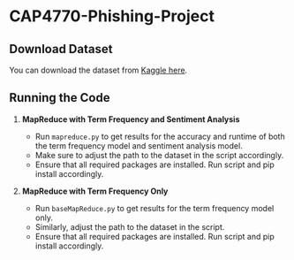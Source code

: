 # CAP4770-Phishing-Project

## Download Dataset
You can download the dataset from [Kaggle here](https://www.kaggle.com/datasets/naserabdullahalam/phishing-email-dataset/data).

## Running the Code

1. **MapReduce with Term Frequency and Sentiment Analysis**
   - Run `mapreduce.py` to get results for the accuracy and runtime of both the term frequency model and sentiment analysis model.
   - Make sure to adjust the path to the dataset in the script accordingly.
   - Ensure that all required packages are installed. Run script and pip install accordingly.

2. **MapReduce with Term Frequency Only**
   - Run `baseMapReduce.py` to get results for the term frequency model only.
   - Similarly, adjust the path to the dataset in the script.
   - Ensure that all required packages are installed. Run script and pip install accordingly.
    
